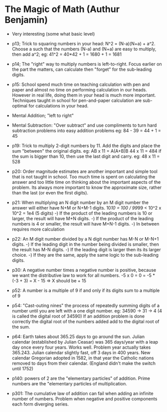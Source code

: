 # The Magic of Math  (Authur Benjamin)

   - Very interesting (some what basic level)

  - p13; Trick to squaring numbers in your head:  N^2 = (N-a)(N+a) + a^2.  Choose a such that the numbers (N-a) and (N+a) are easy to multiply, then add a^2;
     eg: 41^2 = 40*42 + 1 = 1680 + 1 = 1681

  - p14; The "right" way to multiply numbers is left-to-right.  Focus earlier on the part the matters, can calculate then "forget" for the sub-leading digits.

  - p15: School spend much time on teaching calculation with pen and paper and almost no time on performing calculation in our heads. However in real life, doing them in your head is much more important.
    	 Techniques taught in school for pen-and-paper calculation are sub-optimal for calculations in your head.

  - Mental Addition; "left to right"

  - Mental Subtraction: "Over subtract" and use compliments to turn hard subtraction problems into easy addition problems
      eg: 84 - 39 = 44 + 1 = 45

  - p19: Trick to multiply 2-digit numbers by 11.  Add the digits and place the sum "between" the original digits.
    	 eg: AB x 11 = A(A+B)B
	 44 x 11 = 484
	 if the sum is bigger than 10, then use the last digit and carry.
	 eg: 48 x 11 = 528

  - p20: Order magnitude estimates are another important and simple tool that is not taught in school. Too much time is spent on calculating the answer and too little time on thinking about the important aspects of the problem. Its always more important to know the approximate size, rather than the last (or even the first digits).

  - p21: When multiplying an N digit number by an M digit number the answer will either have N+M or N+M-1 digits.
	    10*10 = 100 / 99*99 < 10^2 x 10^2 = 1e4 (5 digits)
	 -) If the product of the leading numbers is 10 or larger, the result will have M+N digits.
	 -) If the product of the leading numbers is 4 or smaller, the result will have M+N-1 digits.
	 -) In between requires more calculation

   - p22: An M digit number divided by a N digit number has M-N or M-N+1 digits.
         -) If the leading digit in the number being divided is smaller, then the result has M-N digits.
	 -) If the leading digit is larger then its its larger choice.
	 -) If they are the same, apply the same logic to the sub-leading digits.

   - p30: A negative number times a negative number is positive, because we want the distributive law to work for all numbers.
        -5 x 0 = 0
	       = -5 * (-3 + 3) = X - 15 => X should be + 15

   - p52: A number is a multiple of 9 if and only if its digits sum to a multiple of 9

   - p54: "Cast-outing nines" the process of repeatedly summing digits of a number until you are left with a one digit number.
         eg: 34590 -> 31 -> 4  (4 is called the digital root of 34590)
	 If an addition problem is done correctly the digital root of the numbers added add to the digital root of the sum.

   - p64: Earth takes about 365.25 days to go around the sun. Julian calendar (established by Julian Ceasar) was 365 days/year with a leap day once every four years. Works well.
          Problem year actually takes 365.243. Julian calendar slightly fast, off 3 days in 400 years.
	  New calendar Gregorian adopted in 1582, in that year the Catholic nations removed to days from their calendar. (England didn't make the switch until 1752)

   - p140: powers of 2 are the "elementary particles" of addition.  Prime numbers are the "elementary particles of multiplication.

   - p301: The cumulative law of addition can fail when adding an infinite number of numbers. Problem when negative and positive components each form diverging series. 